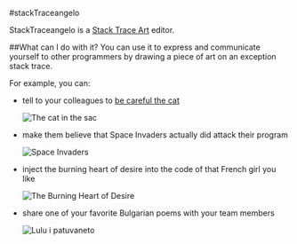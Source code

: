 #stackTraceangelo

StackTraceangelo is a [Stack Trace Art](http://www.thehumbleprogrammer.com/stack-trace-art) editor.

##What can I do with it?
You can use it to express and communicate yourself to other programmers by drawing a piece of art on an exception stack trace.

For example, you can:

* tell to your colleagues to [be careful the cat](http://www.youtube.com/watch?v=tPAJomPCdZs)

    ![The cat in the sac](https://dl.dropboxusercontent.com/u/110510589/2013/stack-trace-art/001_The_cat_in_the_sac.png "The cat in the sac")

* make them believe that Space Invaders actually did attack their program

    ![Space Invaders](https://dl.dropboxusercontent.com/u/110510589/2013/stack-trace-art/002_Space_Invaders.png "Space Invaders")

* inject the burning heart of desire into the code of that French girl you like

    ![The Burning Heart of Desire](https://dl.dropboxusercontent.com/u/110510589/2013/stack-trace-art/003_The_Burning_Heart_of_Desire.png "The Burning Heart of Desire")

*  share one of your favorite Bulgarian poems with your team members

    ![Lulu i patuvaneto](https://dl.dropboxusercontent.com/u/110510589/2013/stack-trace-art/004_Lulu_i_patuvaneto.png "Lulu i patuvaneto")



